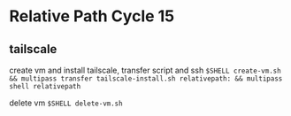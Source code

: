 # Relative Path Cycle 15


## tailscale
create vm and install tailscale, transfer script and ssh 
`$SHELL create-vm.sh && multipass transfer tailscale-install.sh relativepath: && multipass shell relativepath`

delete vm
`$SHELL delete-vm.sh`


